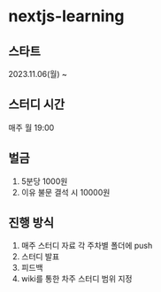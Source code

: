 # nextjs-learning

## 스타트
2023.11.06(월) ~ 

## 스터디 시간
매주 월 19:00

## 벌금
1. 5분당 1000원
2. 이유 불문 결석 시 10000원

## 진행 방식
1. 매주 스터디 자료 각 주차별 폴더에 push
2. 스터디 발표
3. 피드백
4. wiki를 통한 차주 스터디 범위 지정

